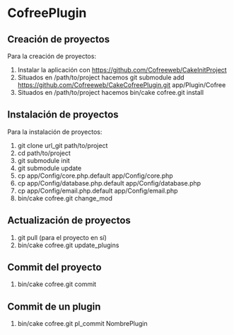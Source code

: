 CofreePlugin
==========


## Creación de proyectos

Para la creación de proyectos:
  
  1. Instalar la aplicación con https://github.com/Cofreeweb/CakeInitProject
  2. Situados en /path/to/project hacemos git submodule add https://github.com/Cofreeweb/CakeCofreePlugin.git app/Plugin/Cofree
  3. Situados en /path/to/project hacemos bin/cake cofree.git install

## Instalación de proyectos

Para la instalación de proyectos:

 1. git clone url_git path/to/project
 2. cd path/to/project
 3. git submodule init
 4. git submodule update
 5. cp app/Config/core.php.default app/Config/core.php
 6. cp app/Config/database.php.default app/Config/database.php
 7. cp app/Config/email.php.default app/Config/email.php
 8. bin/cake cofree.git change_mod
 
 
## Actualización de proyectos

 1. git pull (para el proyecto en sí)
 2. bin/cake cofree.git update_plugins
 
## Commit del proyecto

 1. bin/cake cofree.git commit
 
## Commit de un plugin

1. bin/cake cofree.git pl_commit NombrePlugin
